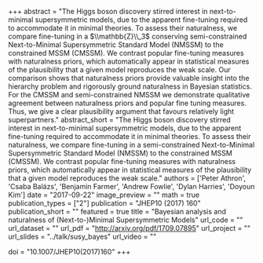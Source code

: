 
+++
abstract = "The Higgs boson discovery stirred interest in next-to-minimal supersymmetric models, due to the apparent fine-tuning required to accommodate it in minimal theories. To assess their naturalness, we compare fine-tuning in a $\\mathbb{Z}\\_3$ conserving semi-constrained Next-to-Minimal Supersymmetric Standard Model (NMSSM) to the constrained MSSM (CMSSM). We contrast popular fine-tuning measures with naturalness priors, which automatically appear in statistical measures of the plausibility that a given model reproduces the weak scale. Our comparison shows that naturalness priors provide valuable insight into the hierarchy problem and rigorously ground naturalness in Bayesian statistics. For the CMSSM and semi-constrained NMSSM we demonstrate qualitative agreement between naturalness priors and popular fine tuning measures. Thus, we give a clear plausibility argument that favours relatively light superpartners."
abstract_short = "The Higgs boson discovery stirred interest in next-to-minimal supersymmetric models, due to the apparent fine-tuning required to accommodate it in minimal theories. To assess their naturalness, we compare fine-tuning in a semi-constrained Next-to-Minimal Supersymmetric Standard Model (NMSSM) to the constrained MSSM (CMSSM). We contrast popular fine-tuning measures with naturalness priors, which automatically appear in statistical measures of the plausibility that a given model reproduces the weak scale."
authors = ['Peter Athron', 'Csaba Balázs', 'Benjamin Farmer', 'Andrew Fowlie', 'Dylan Harries', 'Doyoun Kim']
date = "2017-09-22"
image_preview = ""
math = true
publication_types = ["2"]
publication = "JHEP10 (2017) 160"
publication_short = ""
featured = true
title = "Bayesian analysis and naturalness of (Next-to-)Minimal Supersymmetric  Models"
url_code = ""
url_dataset = ""
url_pdf = "http://arxiv.org/pdf/1709.07895"
url_project = ""
url_slides = "../talk/susy_bayes"
url_video = ""

doi = "10.1007/JHEP10(2017)160"
+++

